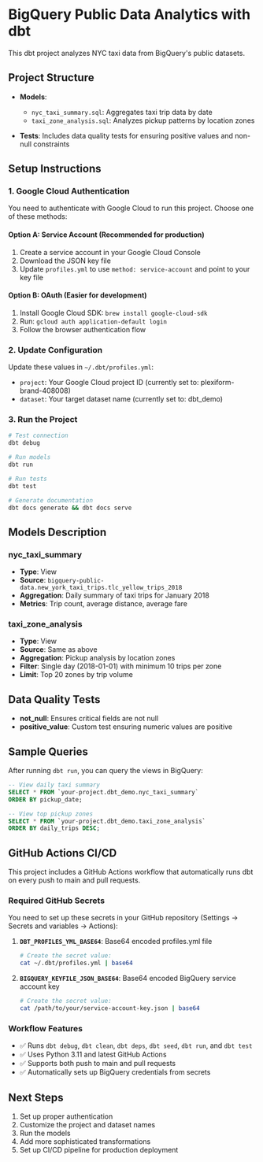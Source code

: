 # BigQuery Public Data Analytics with dbt

This dbt project analyzes NYC taxi data from BigQuery's public datasets.

## Project Structure

- **Models**: 
  - `nyc_taxi_summary.sql`: Aggregates taxi trip data by date
  - `taxi_zone_analysis.sql`: Analyzes pickup patterns by location zones

- **Tests**: Includes data quality tests for ensuring positive values and non-null constraints

## Setup Instructions

### 1. Google Cloud Authentication

You need to authenticate with Google Cloud to run this project. Choose one of these methods:

#### Option A: Service Account (Recommended for production)
1. Create a service account in your Google Cloud Console
2. Download the JSON key file
3. Update `profiles.yml` to use `method: service-account` and point to your key file

#### Option B: OAuth (Easier for development)
1. Install Google Cloud SDK: `brew install google-cloud-sdk`
2. Run: `gcloud auth application-default login`
3. Follow the browser authentication flow

### 2. Update Configuration

Update these values in `~/.dbt/profiles.yml`:
- `project`: Your Google Cloud project ID (currently set to: plexiform-brand-408008)
- `dataset`: Your target dataset name (currently set to: dbt_demo)

### 3. Run the Project

```bash
# Test connection
dbt debug

# Run models
dbt run

# Run tests
dbt test

# Generate documentation
dbt docs generate && dbt docs serve
```

## Models Description

### nyc_taxi_summary
- **Type**: View
- **Source**: `bigquery-public-data.new_york_taxi_trips.tlc_yellow_trips_2018`
- **Aggregation**: Daily summary of taxi trips for January 2018
- **Metrics**: Trip count, average distance, average fare

### taxi_zone_analysis  
- **Type**: View
- **Source**: Same as above
- **Aggregation**: Pickup analysis by location zones
- **Filter**: Single day (2018-01-01) with minimum 10 trips per zone
- **Limit**: Top 20 zones by trip volume

## Data Quality Tests

- **not_null**: Ensures critical fields are not null
- **positive_value**: Custom test ensuring numeric values are positive

## Sample Queries

After running `dbt run`, you can query the views in BigQuery:

```sql
-- View daily taxi summary
SELECT * FROM `your-project.dbt_demo.nyc_taxi_summary` 
ORDER BY pickup_date;

-- View top pickup zones
SELECT * FROM `your-project.dbt_demo.taxi_zone_analysis` 
ORDER BY daily_trips DESC;
```

## GitHub Actions CI/CD

This project includes a GitHub Actions workflow that automatically runs dbt on every push to main and pull requests.

### Required GitHub Secrets

You need to set up these secrets in your GitHub repository (Settings → Secrets and variables → Actions):

1. **`DBT_PROFILES_YML_BASE64`**: Base64 encoded profiles.yml file
   ```bash
   # Create the secret value:
   cat ~/.dbt/profiles.yml | base64
   ```

2. **`BIGQUERY_KEYFILE_JSON_BASE64`**: Base64 encoded BigQuery service account key
   ```bash
   # Create the secret value:
   cat /path/to/your/service-account-key.json | base64
   ```

### Workflow Features
- ✅ Runs `dbt debug`, `dbt clean`, `dbt deps`, `dbt seed`, `dbt run`, and `dbt test`
- ✅ Uses Python 3.11 and latest GitHub Actions
- ✅ Supports both push to main and pull requests
- ✅ Automatically sets up BigQuery credentials from secrets

## Next Steps

1. Set up proper authentication
2. Customize the project and dataset names
3. Run the models
4. Add more sophisticated transformations
5. Set up CI/CD pipeline for production deployment

